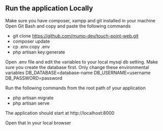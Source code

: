 
## Run the application Locally

Make sure you have composer, xampp and git installed in your machine
Open Git Bash and copy and paste the following commands

- git clone https://github.com/mumo-dev/touch-point-web.git
- composer update
- cp .env.copy  .env
- php artisan key:generate


Open .env file and edit the variables to your local mysql db setting. Make sure you create the database first. Only change these environmental variables 
DB_DATABASE=database-name
DB_USERNAME=username
DB_PASSWORD=password

Run the following commands from the root path of your application
   - php artisan migrate
   - php artisan serve

The application should start at http://localhost:8000

Open that in your local browser

